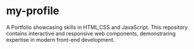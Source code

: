 # my-profile
A Portfolio showcasing skills in HTML,CSS and JavaScript. This repository contains interactive and responsive web components, demonstraring expertise in modern front-end development.
